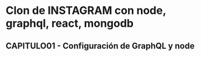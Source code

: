 # Clon de INSTAGRAM con node, graphql, react, mongodb

## CAPITULO01 - Configuración de GraphQL y node